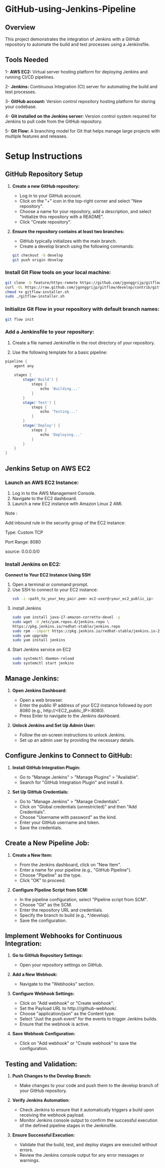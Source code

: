 # GitHub-using-Jenkins-Pipeline
## Overview
This project demonstrates the integration of Jenkins with a GitHub repository to automate the build and test processes using a Jenkinsfile.

## Tools Needed
1- **AWS EC2:** Virtual server hosting platform for deploying Jenkins and running CI/CD pipelines.

2- **Jenkins:** Continuous Integration (CI) server for automating the build and test processes.

3- **GitHub account:** Version control repository hosting platform for storing your codebase.

4- **Git installed on the Jenkins server:** Version control system required for Jenkins to pull code from the GitHub repository.

5- **Git Flow:** A branching model for Git that helps manage large projects with multiple features and releases.

# Setup Instructions

## GitHub Repository Setup

1. **Create a new GitHub repository:**
    - Log in to your GitHub account.
    - Click on the "+" icon in the top-right corner and select "New repository".
    - Choose a name for your repository, add a description, and select "Initialize this repository with a README".
    - Click "Create repository".

2. **Ensure the repository contains at least two branches:**
    - GitHub typically initializes with the main branch.
    - Create a develop branch using the following commands:
    ```bash
    git checkout -b develop
    git push origin develop
    ```

### Install Git Flow tools on your local machine:

```bash
git clone -b feature/https-remote https://github.com/jgonggrijp/gitflow.git
curl -OL https://raw.github.com/jgonggrijp/gitflow/develop/contrib/gitflow-installer.sh
chmod +x gitflow-installer.sh
sudo ./gitflow-installer.sh
```
### Initialize Git Flow in your repository with default branch names:

```bash
git flow init
```

### Add a Jenkinsfile to your repository:

1. Create a file named Jenkinsfile in the root directory of your repository.

2. Use the following template for a basic pipeline:

```groovy
pipeline {
    agent any
    
    stages {
        stage('Build') {
            steps {
                echo 'Building...'
            }
        }
        stage('Test') {
            steps {
                echo 'Testing...'
            }
        }
        stage('Deploy') {
            steps {
                echo 'Deploying...'
            }
        }
    }
}
```

## Jenkins Setup on AWS EC2

### Launch an AWS EC2 Instance:
1. Log in to the AWS Management Console.
2. Navigate to the EC2 dashboard.
3. Launch a new EC2 instance with Amazon Linux 2 AMI.

Note :

Add inbound rule in the security group of the EC2 instance:

Type: Custom TCP

Port Range: 8080

source: 0.0.0.0/0

### Install Jenkins on EC2:

**Connect to Your EC2 Instance Using SSH**
1. Open a terminal or command prompt.
2. Use SSH to connect to your EC2 instance:
   ```bash
   ssh -i <path_to_your_key_pair.pem> ec2-user@<your_ec2_public_ip>
   ```
3. install Jenkins
   ```bash
   sudo yum install java-17-amazon-corretto-devel -y
   sudo wget -O /etc/yum.repos.d/jenkins.repo \
   https://pkg.jenkins.io/redhat-stable/jenkins.repo
   sudo rpm --import https://pkg.jenkins.io/redhat-stable/jenkins.io-2023.key
   sudo yum upgrade
   sudo yum install jenkins
   ```
4. Start Jenkins service on EC2
   ```bash
   sudo systemctl daemon-reload
   sudo systemctl start jenkins
    ```

## Manage Jenkins:

1. **Open Jenkins Dashboard:**
   - Open a web browser.
   - Enter the public IP address of your EC2 instance followed by port 8080 (e.g., http://<EC2_public_IP>:8080).
   - Press Enter to navigate to the Jenkins dashboard.

2. **Unlock Jenkins and Set Up Admin User:**
   - Follow the on-screen instructions to unlock Jenkins.
   - Set up an admin user by providing the necessary details.

## Configure Jenkins to Connect to GitHub:

1. **Install GitHub Integration Plugin:**
   - Go to "Manage Jenkins" > "Manage Plugins" > "Available".
   - Search for "GitHub Integration Plugin" and install it.

2. **Set Up GitHub Credentials:**
   - Go to "Manage Jenkins" > "Manage Credentials".
   - Click on "Global credentials (unrestricted)" and then "Add Credentials".
   - Choose "Username with password" as the kind.
   - Enter your GitHub username and token.
   - Save the credentials.

## Create a New Pipeline Job:

1. **Create a New Item:**
   - From the Jenkins dashboard, click on "New Item".
   - Enter a name for your pipeline (e.g., "GitHub Pipeline").
   - Choose "Pipeline" as the type.
   - Click "OK" to proceed.

2. **Configure Pipeline Script from SCM:**
   - In the pipeline configuration, select "Pipeline script from SCM".
   - Choose "Git" as the SCM.
   - Enter the repository URL and credentials.
   - Specify the branch to build (e.g., */develop).
   - Save the configuration.

## Implement Webhooks for Continuous Integration:

1. **Go to GitHub Repository Settings:**
   - Open your repository settings on GitHub.

2. **Add a New Webhook:**
   - Navigate to the "Webhooks" section.

3. **Configure Webhook Settings:**
   - Click on "Add webhook" or "Create webhook".
   - Set the Payload URL to http://<your-jenkins-url>/github-webhook/.
   - Choose "application/json" as the Content type.
   - Select "Just the push event" for the events to trigger Jenkins builds.
   - Ensure that the webhook is active.

4. **Save Webhook Configuration:**
   - Click on "Add webhook" or "Create webhook" to save the configuration.


## Testing and Validation:

1. **Push Changes to the Develop Branch:**
   - Make changes to your code and push them to the develop branch of your GitHub repository.

2. **Verify Jenkins Automation:**
   - Check Jenkins to ensure that it automatically triggers a build upon receiving the webhook payload.
   - Monitor Jenkins console output to confirm the successful execution of the defined pipeline stages in the Jenkinsfile.

3. **Ensure Successful Execution:**
   - Validate that the build, test, and deploy stages are executed without errors.
   - Review the Jenkins console output for any error messages or warnings.

